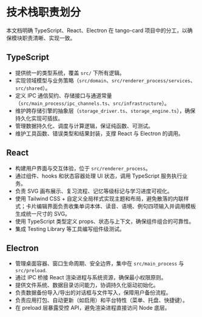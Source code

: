 # 技术栈职责划分

本文档明确 TypeScript、React、Electron 在 tango-card 项目中的分工，以确保模块职责清晰、实现一致。

## TypeScript
- 提供统一的类型系统，覆盖 `src/` 下所有逻辑。
- 实现领域模型与业务策略（`src/domain`、`src/renderer_process/services`、`src/shared`）。
- 定义 IPC 通信契约、存储接口与通道常量（`src/main_process/ipc_channels.ts`、`src/infrastructure`）。
- 维护跨存储引擎的抽象层（`storage_driver.ts`、`storage_engine.ts`），确保持久化实现可插拔。
- 管理数据持久化、调度与计算逻辑，保证纯函数、可测试。
- 维护工具函数、错误类型和结果封装，支撑 React 与 Electron 的调用。

## React
- 构建用户界面与交互体验，位于 `src/renderer_process`。
- 通过组件、hooks 和状态容器处理 UI 状态，调用 TypeScript 服务执行业务。
- 负责 SVG 画布展示、复习流程、记忆等级标记与学习进度可视化。
- 使用 Tailwind CSS + 自定义全局样式实现主题和布局，避免散落的内联样式；卡片编辑界面负责收集单词本体、读音、语境、例句四项输入并调用模板生成统一尺寸的 SVG。
- 使用 TypeScript 类型定义 props、状态与上下文，确保组件组合的可靠性。
- 集成 Testing Library 等工具编写组件级测试。

## Electron
- 管理桌面容器、窗口生命周期、安全边界，集中在 `src/main_process` 与 `src/preload`.
- 通过 IPC 桥接 React 渲染进程与系统资源，确保最小权限原则。
- 提供文件系统、数据目录访问能力，协调持久化驱动初始化。
- 负责数据备份导入/导出的对话框与文件写入，保障用户备份流程。
- 负责应用打包、自动更新（如启用）和平台特性（菜单、托盘、快捷键）。
- 在 preload 层暴露受控 API，避免渲染进程直接访问 Node 底层。
